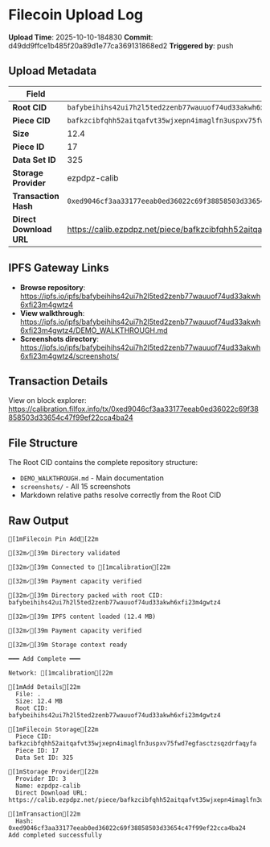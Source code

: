 # Filecoin Upload Log

**Upload Time**: 2025-10-10-184830
**Commit**: d49dd9ffce1b485f20a89d1e77ca369131868ed2
**Triggered by**: push

## Upload Metadata

| Field | Value |
|-------|-------|
| **Root CID** | `bafybeihihs42ui7h2l5ted2zenb77wauuof74ud33akwh6xfi23m4gwtz4` |
| **Piece CID** | `bafkzcibfqhh52aitqafvt35wjxepn4imaglfn3uspxv75fwd7egfasctzsqzdrfaqyfa` |
| **Size** | 12.4 |
| **Piece ID** | 17 |
| **Data Set ID** | 325 |
| **Storage Provider** | ezpdpz-calib |
| **Transaction Hash** | `0xed9046cf3aa33177eeab0ed36022c69f38858503d33654c47f99ef22cca4ba24` |
| **Direct Download URL** | https://calib.ezpdpz.net/piece/bafkzcibfqhh52aitqafvt35wjxepn4imaglfn3uspxv75fwd7egfasctzsqzdrfaqyfa |

## IPFS Gateway Links

- **Browse repository**: https://ipfs.io/ipfs/bafybeihihs42ui7h2l5ted2zenb77wauuof74ud33akwh6xfi23m4gwtz4
- **View walkthrough**: https://ipfs.io/ipfs/bafybeihihs42ui7h2l5ted2zenb77wauuof74ud33akwh6xfi23m4gwtz4/DEMO_WALKTHROUGH.md
- **Screenshots directory**: https://ipfs.io/ipfs/bafybeihihs42ui7h2l5ted2zenb77wauuof74ud33akwh6xfi23m4gwtz4/screenshots/

## Transaction Details

View on block explorer: https://calibration.filfox.info/tx/0xed9046cf3aa33177eeab0ed36022c69f38858503d33654c47f99ef22cca4ba24

## File Structure

The Root CID contains the complete repository structure:
- `DEMO_WALKTHROUGH.md` - Main documentation
- `screenshots/` - All 15 screenshots
- Markdown relative paths resolve correctly from the Root CID

## Raw Output

```
[1mFilecoin Pin Add[22m

[32m✓[39m Directory validated

[32m✓[39m Connected to [1mcalibration[22m

[32m✓[39m Payment capacity verified

[32m✓[39m Directory packed with root CID: bafybeihihs42ui7h2l5ted2zenb77wauuof74ud33akwh6xfi23m4gwtz4

[32m✓[39m IPFS content loaded (12.4 MB)

[32m✓[39m Payment capacity verified

[32m✓[39m Storage context ready

━━━ Add Complete ━━━

Network: [1mcalibration[22m

[1mAdd Details[22m
  File: .
  Size: 12.4 MB
  Root CID: bafybeihihs42ui7h2l5ted2zenb77wauuof74ud33akwh6xfi23m4gwtz4

[1mFilecoin Storage[22m
  Piece CID: bafkzcibfqhh52aitqafvt35wjxepn4imaglfn3uspxv75fwd7egfasctzsqzdrfaqyfa
  Piece ID: 17
  Data Set ID: 325

[1mStorage Provider[22m
  Provider ID: 3
  Name: ezpdpz-calib
  Direct Download URL: https://calib.ezpdpz.net/piece/bafkzcibfqhh52aitqafvt35wjxepn4imaglfn3uspxv75fwd7egfasctzsqzdrfaqyfa

[1mTransaction[22m
  Hash: 0xed9046cf3aa33177eeab0ed36022c69f38858503d33654c47f99ef22cca4ba24
Add completed successfully
```

